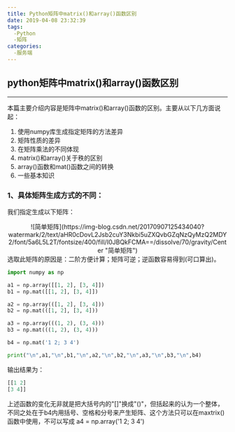 ```yaml
---
title: Python矩阵中matrix()和array()函数区别
date: 2019-04-08 23:32:39
tags:
  -Python
  -矩阵
categories:
  -服务端
---
```

## python矩阵中matrix()和array()函数区别

***
本篇主要介绍内容是矩阵中matrix()和array()函数的区别。主要从以下几方面说起：

1. 使用numpy库生成指定矩阵的方法差异
2. 矩阵性质的差异
3. 在矩阵乘法的不同体现
4. matrix()和array()关于秩的区别
5. array()函数和mat()函数之间的转换
6. 一些基本知识

### 1、具体矩阵生成方式的不同：

我们指定生成以下矩阵：
<div align="center">
![简单矩阵](https://img-blog.csdn.net/20170907125434040?watermark/2/text/aHR0cDovL2Jsb2cuY3Nkbi5uZXQvbGZqNzQyMzQ2MDY2/font/5a6L5L2T/fontsize/400/fill/I0JBQkFCMA==/dissolve/70/gravity/Center  "简单矩阵")
</div>
选取此矩阵的原因是：二阶方便计算；矩阵可逆；逆函数容易得到(可口算出)。

```python
import numpy as np

a1 = np.array([[1, 2], [3, 4]])
b1 = np.mat([[1, 2], [3, 4]])

a2 = np.array(([1, 2], [3, 4]))
b2 = np.mat(([1, 2], [3, 4]))

a3 = np.array(((1, 2), (3, 4)))
b3 = np.mat(((1, 2), (3, 4)))

b4 = np.mat('1 2; 3 4')

print("\n",a1,"\n",b1,"\n",a2,"\n",b2,"\n",a3,"\n",b3,"\n",b4)
```

输出结果为：
```python
[[1 2]
[3 4]]
```
上述函数的变化无非就是把大括号内的"[]"换成"()"，但括起来的认为一个整体，不同之处在于b4内用括号、空格和分号来产生矩阵、这个方法只可以在maxtrix()函数中使用，不可以写成 a4 = np.array('1 2; 3 4')
